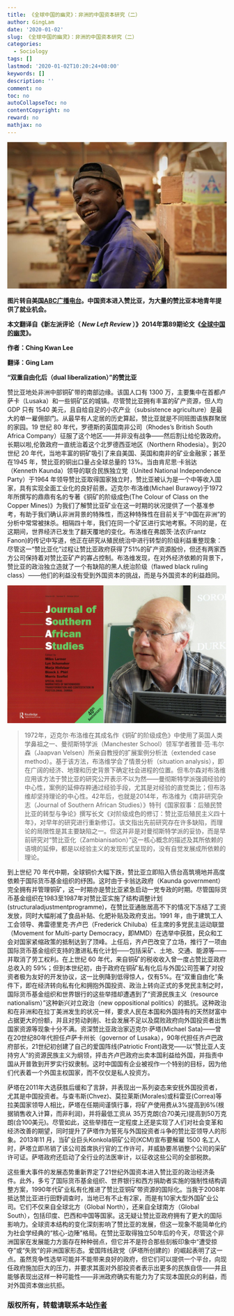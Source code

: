 ```yaml
---
title: 《全球中国的幽灵》：非洲的中国资本研究（二）
author: GingLam
date: '2020-01-02'
slug: 《全球中国的幽灵》：非洲的中国资本研究（二）
categories:
  - Sociology
tags: []
lastmod: '2020-01-02T10:20:24+08:00'
keywords: []
description: ''
comment: no
toc: no
autoCollapseToc: no
contentCopyright: no
reward: no
mathjax: no
---
```

<div align=center><img src="https://raw.githubusercontent.com/GingLam/Storage/master/10484368-3x2-700x467.jpg"></div>
<div align=center>
</div>

**图片转自美国[ABC广播电台](https://www.abc.net.au/news/2018-11-10/the-profit-and-pitfalls-of-china-in-zambia/10452430)。中国资本进入赞比亚，为大量的赞比亚本地青年提供了就业机会。**

**本文翻译自《新左派评论（ *New Left Review* ）》2014年第89期论文《[全球中国的幽灵](https://newleftreview.org/issues/II89/articles/ching-kwan-lee-the-spectre-of-global-china)》。**

**作者：Ching Kwan Lee**

**翻译：Ging Lam**

**“双重自由化后（dual liberalization）”的赞比亚**

赞比亚地处非洲中部铜矿带的南部边缘。该国人口有 1300 万，主要集中在首都卢萨卡（Lusaka）和一些铜矿区的城镇。尽管赞比亚拥有丰富的矿产资源，但人均 GDP 只有 1540 美元，且自给自足的小农产业（subsistence agriculture）是最大的单一雇佣部门。从最早有人定居的历史算起，赞比亚就是不同班图语族群聚居的家园。19 世纪 80 年代，罗德斯的英国南非公司（Rhodes’s British South Africa Company）征服了这个地区——并非没有战争——然后割让给伦敦政府。长期以啦,伦敦政府一直统治着这个北罗德西亚地区（Northern Rhodesia）。到20 世纪 20 年代，当地丰富的铜矿吸引了来自美国、英国和南非的矿业金融家；甚至在1945 年，赞比亚的铜出口量占全球总量的 13%。当由肯尼思·卡翁达（Kenneth Kaunda）领导的联合民族独立党（United National Independence Party）于1964 年领导赞比亚取得国家独立时，赞比亚被认为是一个中等收入国家，具有实现全面工业化的良好前景。迈克尔·布洛维(Michael Burawoy)于1972年所撰写的鼎鼎有名的专著《铜矿的阶级成色(The Colour of Class on the Copper Mines)》为我们了解赞比亚矿业在这一时期的状况提供了一个基准参考，有助于我们确认非洲背景的特殊性，而这种特殊性在目前关于“中国在非洲”的分析中常常被抹杀。相隔四十年，我们在同一个矿区进行实地考察。不同的是，在这期间，世界经济已发生了翻天覆地的变化。布洛维在弗朗茨·法农(Frantz Fanon)的传记中写道，他正在研究从殖民统治中进行转型的阶级利益重整现象：尽管这一“赞比亚化”过程让赞比亚政府获得了51%的矿产资源股份，但还有两家西方公司保持着对赞比亚矿产的寡占控制。布洛维发现，在对外经济依赖的背景下，赞比亚的政治独立造就了一个有缺陷的黑人统治阶级（flawed black ruling class）——他们的利益没有受到外国资本的挑战，而是与外国资本的利益趋同。

<!--more-->

<div align=center><img src="https://raw.githubusercontent.com/GingLam/Storage/master/%E8%B5%9E%E6%AF%94%E4%BA%9A%E5%8C%96.png"></div>
<div align=center>
</div>

> 1972年，迈克尔·布洛维在其成名作《铜矿的阶级成色》中使用了英国人类学鼻祖之一、曼彻斯特学派（Manchester School）领军学者雅普·范·韦尔森（Jaapvan Velsen）所亲自教授的扩展案例分析法（extended case method）。基于该方法，布洛维学会了情景分析（situation analysis），即在广阔的经济、地理和历史背景下确定社会进程的位置。但韦尔森对布洛维应用该方法于赞比亚的研究公开表示不以为然——曼彻斯特学派强调经验的中心性，案例的延伸存粹通过经验手段，尤其是对经验的直觉类比；但布洛维却坚持理论的中心性。42年后，也就是2014年，布洛维为《南非研究杂志（Journal of Southern African Studies）》特刊《国家叙事：后殖民赞比亚的转型与争论》撰写长文《对阶级成色的修订：赞比亚后殖民主义四十年》，对早年的研究进行重新修订。该文指出先前研究存在许多缺陷，而理论的局限性是其主要缺陷之一。但这并非是对曼彻斯特学派的妥协，而是早前研究对“赞比亚化（Zambianisation）”这一核心概念的描述及其所依赖的语境的延伸，都是以经验主义的发现形式呈现的，没有自觉发展成所依赖的理论。

到上世纪 70 年代中期，全球铜价大幅下跌，赞比亚立即陷入债台高筑境地并高度依赖于国际货币基金组织的纾困。这时由于卡翁达政府（Kaunda government）完全拥有并管理铜矿，这一时期亦是赞比亚紧急启动一党专政的时期。尽管国际货币基金组织在1983至1987年对赞比亚实施了结构调整计划(structuraladjustmentprogramme)，在赞比亚通胀居高不下的情况下冻结了工资发放，同时大幅削减了食品补贴、化肥补贴及政府支出。1991 年，由于建筑工人工会领导、弗雷德里克·齐卢巴（Frederick Chiluba）任主席的多党民主运动联盟（Movement for Multi-party Democracy，即MMD）在选举中获胜，民众和工会对国家紧缩政策的抵制达到了顶峰。上任后，齐卢巴改变了立场，推行了一项由国际货币基金组织支持的激进私有化计划——包括采矿、土地、交通、能源等——并取消了劳工权利。在上世纪 60 年代，来自铜矿的税收收入曾一度占赞比亚政府总收入的 59%；但到本世纪初，由于政府在铜矿私有化后与外国公司签署了对投资者极为友好的开发协议，这一比例降到低得惊人，仅有5%。在“双重自由化”条件下，即在经济转向私有化和拥抱外国投资、政治上转向正式的多党民主制之时，国际货币基金组织和世界银行的这些举措却遭遇到了“资源民族主义（resource nationalism）”这种新兴对立政治（new oppositional politics）的抵抗。这种政治和在非洲和在拉丁美洲发生的状况一样，要求人民在本国和外国持有的天然财富中占据更大的份额，并且对劳动剥削、社会发展不足以及腐败政府向外国投资者出售国家资源等现象十分不满。资深赞比亚政治家迈克尔·萨塔(Michael Sata)——曾在20世纪80年代担任卢萨卡州长（governor of Lusaka），90年代担任齐卢巴政府部长，21世纪初创建了自己的爱国阵线(Patriotic Front)政党——以“赞比亚人支持穷人”的资源民族主义为纲领，抨击齐卢巴政府出卖本国利益给外国，并指责中国从开普敦到开罗实行奴隶制。这时中国国有企业被视作一个特别的目标，因为他们代表着一个外国主权国家，而不仅仅是私人投资方。 

萨塔在2011年大选获胜后缓和了言辞，并表现出一系列姿态来安抚外国投资者，尤其是中国投资者。与查韦斯(Chvez)、莫拉莱斯(Morales)或科雷亚(Correa)等拉美国家领导人相比，萨塔在任期间谨慎行事，将矿产使用费从3%提高到6%(根据销售收入计算，而非利润)，并将最低工资从 35万克朗(合70美元)提高到50万克朗(合100美元)。尽管如此，这些举措在一定程度上还是实现了人们对社会变革和经济改善的期望，同时提升了萨塔作为誓死与外国投资者斗争的赞比亚领导人的形象。2013年11 月，当矿业巨头Konkola铜矿公司(KCM)宣布要解雇 1500 名工人时，萨塔立即吊销了该公司首席执行官的工作许可，并威胁要吊销整个公司的采矿许可证。萨塔政府还启动了全行业的法医审计，以征收这些公司的全部税款。

这些重大事件的发展态势重新界定了21世纪外国资本进入赞比亚的政治经济条件。此外，多亏了国际货币基金组织、世界银行和西方捐助者实施的强制性结构调整方案，1990年代矿业私有化推进了赞比亚铜矿带资源的国际化。当我于2008年抵达赞比亚进行田野调查时，当地已有不止有2家，而是有10家大型外国矿业公司。它们不仅来自全球北方（Global North），还来自全球南方（Global South），包括印度、巴西和中国等国家。这无疑让赞比亚政府拥有了更大的国际影响力。全球资本结构的变化深刻影响了赞比亚的发展，但这一现象不能简单化约为社会学经典的“核心-边陲”格局。在赞比亚取得独立50年后的今天，尽管这个非洲国家在发展能力方面存在种种弱点，但它并不是符合那些刻板印象中“遭受掠夺”或“失败”的非洲国家形态。爱国阵线政党（萨塔所创建的）的崛起表明了这一点。虽然竞争性选举可能并不能带来良好的政府，但它们可以提供一个平台，向现任政府施加巨大的压力，并要求其面对外部投资者表示出更多的民族自信——并且能够表现出这样一种可能性——非洲政府确实有能力为了实现本国民众的利益，而对外国资本做出抗拒。

### 版权所有，转载请联系本站[作者](mailto:linj83@mail2.sysu.edu.cn)
